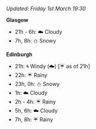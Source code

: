 *Updated: Friday 1st March 19:30*

**Glasgow**

* 21h - 6h: :cloud: Cloudy
* 7h, 8h: :snowman: Snowy

**Edinburgh**

* 21h: :cyclone: Windy (:cloud:) [:umbrella: as of 21h]
* 22h: :umbrella: Rainy
* 23h, 0h: :snowman: Snowy
* 1h: :cloud: Cloudy
* 2h - 4h: :umbrella: Rainy
* 5h, 6h: :cloud: Cloudy
* 7h, 8h: :umbrella: Rainy
